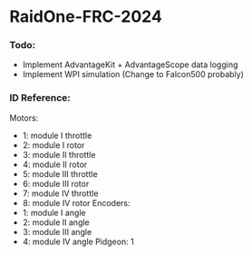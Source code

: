 # RaidOne-FRC-2024

### Todo:
- Implement AdvantageKit + AdvantageScope data logging
- Implement WPI simulation (Change to Falcon500 probably)

### ID Reference:
Motors:
- 1: module I throttle
- 2: module I rotor
- 3: module II throttle 
- 4: module II rotor
- 5: module III throttle 
- 6: module III rotor 
- 7: module IV throttle 
- 8: module IV rotor
Encoders:
- 1: module I angle
- 2: module II angle 
- 3: module III angle 
- 4: module IV angle
Pidgeon: 1







